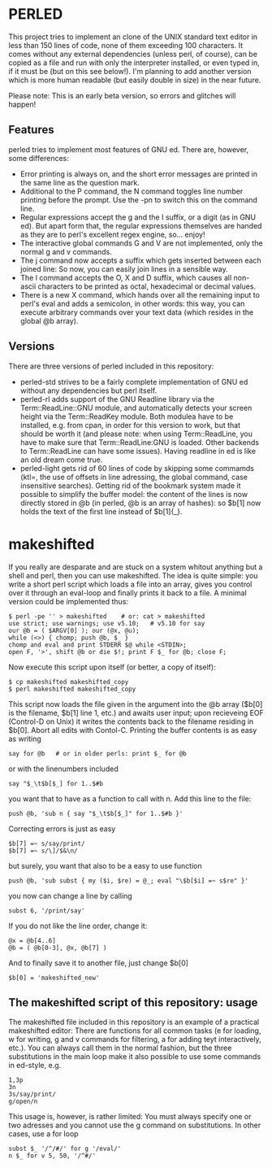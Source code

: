 PERLED
=====
This project tries to implement an clone of the UNIX standard text
editor in less than 150 lines of code, none of them exceeding 100
characters. It comes without any external dependencies (unless perl,
of course), can be copied as a file and run with only the interpreter
installed, or even typed in, if it must be (but on this see below!).
I'm planning to add another version which is more human readable (but
easily double in size) in the near future.

Please note: This is an early beta version, so errors and glitches
will happen!

Features
--------
perled tries to implement most features of GNU ed. There are, however,
some differences:

  * Error printing is always on, and the short error messages are
    printed in the same line as the question mark.
  * Additional to the P command, the N command toggles line number
    printing before the prompt. Use the -pn to switch this on the
    command line.
  * Regular expressions accept the g and the I suffix, or a digit (as
    in GNU ed). But apart form that, the regular expressions
    themselves are handed as they are to perl's excellent regex
    engine, so... enjoy!
  * The interactive global commands G and V are not implemented, only
    the normal g and v commands.
  * The j command now accepts a suffix which gets inserted between
    each joined line: So now, you can easily join lines in a sensible
    way.
  * The l command accepts the O, X and D suffix, which causes all
    non-ascii characters to be printed as octal, hexadecimal or
    decimal values.
  * There is a new X command, which hands over all the remaining input
    to perl's eval and adds a semicolon, in other words: this way, you
    can execute arbitrary commands over your text data (which resides
    in the global @b array).


Versions
--------
There are three versions of perled included in this repository: 
  * perled-std strives to be a fairly complete implementation of
    GNU ed without any dependencies but perl itself.
  * perled-rl adds support of the GNU Readline library via the
    Term::ReadLine::GNU module, and automatically detects your screen
    height via the Term::ReadKey module. Both modulea have to be
    installed, e.g. from cpan, in order for this version to work, but
    that should be worth it (and please note: when using
    Term::ReadLine, you have to make sure that Term::ReadLine:GNU is
    loaded. Other backends to Term::ReadLine can have some issues).
    Having readline in ed is like an old dream come true.
  * perled-light gets rid of 60 lines of code by skipping some
    commamds (ktl=, the use of offsets in line adressing, the global
    command, case insensitive searches). Getting rid of the bookmark
    system made it possible to simplify the buffer model: the content
    of the lines is now directly stored in @b (in perled, @b is an
    array of hashes): so $b[1] now holds the text of the first line
    instead of $b[1]{\_}.

makeshifted
==========
If you really are desparate and are stuck on a system whitout anything
but a shell and perl, then you can use makeshifted. The idea is quite
simple: you write a short perl script which loads a file into an
array, gives you control over it through an eval-loop and finally
prints it back to a file. A minimal version could be implemented thus:

	$ perl -pe '' > makeshifted    # or: cat > makeshifted
	use strict; use warnings; use v5.10;   # v5.10 for say
	our @b = ( $ARGV[0] ); our (@x, @u);
	while (<>) { chomp; push @b, $_ }
	chomp and eval and print STDERR $@ while <STDIN>;
	open F, '>', shift @b or die $!; print F $_ for @b; close F;
	
Now execute this script upon itself (or better, a copy of itself):

	$ cp makeshifted makeshifted_copy
	$ perl makeshifted makeshifted_copy

This script now loads the file given in the argument into the @b array
($b[0] is the filename, $b[1] line 1, etc.) and awaits user input;
upon recieveing EOF (Control-D on Unix) it writes the contents back to
the filename residing in $b[0]. Abort all edits with Contol-C.
Printing the buffer contents is as easy as writing

	say for @b   # or in older perls: print $_ for @b 
	
or with the linenumbers included

	say "$_\t$b[$_] for 1..$#b
	
you want that to have as a function to call with n. Add this line
to the file:

	push @b, 'sub n { say "$_\t$b[$_]" for 1..$#b }'
	
Correcting errors is just as easy

	$b[7] =~ s/say/print/
	$b[7] =~ s/\]/$&\n/
	
but surely, you want that also to be a easy to use function

	push @b, 'sub subst { my ($i, $re) = @_; eval "\$b[$i] =~ s$re" }'
	
you now can change a line by calling
 
	subst 6, '/print/say'
	
If you do not like the line order, change it:

	@x = @b[4..6]
	@b = ( @b[0-3], @x, @b[7] )

And to finally save it to another file, just change $b[0]

	$b[0] = 'makeshifted_new'
	
The makeshifted script of this repository: usage
---------------------------
	
The makeshifted file included in this repository is an example of a
practical makeshifted editor: There are functions for all common tasks
(e for loading, w for writing, g and v commands for filtering, a for
adding teyt interactively, etc.). You can always call them in the
normal fashion, but the three substitutions in the main loop make it
also possible to use some commands in ed-style, e.g.

	1,3p
	3n
	3s/say/print/
	g/open/n
	
This usage is, however, is rather limited: You must always specify one
or two adresses and you cannot use the g command on substitutions. In
other cases, use a for loop

	subst $_ '/^/#/' for g '/eval/'
	n $_ for v 5, 50, '/^#/'
